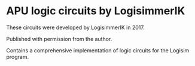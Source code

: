 # APU logic circuits by LogisimmerIK

These circuits were developed by LogisimmerIK in 2017.

Published with permission from the author.

Contains a comprehensive implementation of logic circuits for the Logisim program. 
